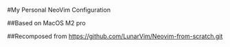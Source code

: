 #My Personal NeoVim Configuration

##Based on MacOS M2 pro

##Recomposed from https://github.com/LunarVim/Neovim-from-scratch.git
